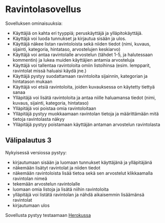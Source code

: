 # Ravintolasovellus


Sovelluksen ominaisuuksia:

- Käyttäjiä on kahta eri tyyppiä; peruskäyttäjä ja ylläpitokäyttäjä.
- Käyttäjä voi luoda tunnukset ja kirjautua sisään ja ulos. 
- Käyttäjä näkee listan ravintoloista sekä niiden tiedot (nimi, kuvaus, sijainti, kategoria, hintataso, arvostelujen keskiarvo)
- Käyttäjä voi antaa ravintolalle arvostelun (tähdet 1-5, ja halutessaan kommentin) ja lukea muiden käyttäjien antamia arvosteluja
- Käyttäjä voi tallentaa ravintoloita omiin listoihinsa (esim. lempparit, ravintolat missä haluaisi käydä jne.)
- Käyttäjä pystyy suodattamaan ravintoloita sijainnin, kategorian ja hintatason mukaan
- Käyttäjä voi etsiä ravintoloita, joiden kuvauksessa on käytetty tiettyä sanaa
- Ylläpitäjä voi lisätä ravintoloita ja antaa niille haluamansa tiedot (nimi, kuvaus, sijainti, kategoria, hintataso)
- Ylläpitäjä voi poistaa omia ravintoloitaan
- Ylläpitäjä pystyy muokkaamaan ravintolan tietoja ja määrittämään mitä tietoja ravintolasta näkyy
- Ylläpitäjä pystyy poistamaan käyttäjän antaman arvostelun ravintolasta

## Välipalautus 3
Nykyisessä versiossa pystyy:
- kirjautumaan sisään ja luomaan tunnukset käyttäjänä ja ylläpitäjänä
- näkemään lisätyt ravintolat ja niiden tiedot
- näkemään ravintoloista lisää tietoa sekä sen arvostelut klikkaamalla ravintolan nimeä
- tekemään arvostelun ravintolalle
- luomaan omia listoja ja lisätä niihin ravintoloita
- ylläpitäjä voi listätä ravintolan ja nähdä aikaisemmin lisäämänsä ravintolat
- kirjautumaan ulos

Sovellusta pystyy testaamaan [Herokussa](https://tsoha-restaurant-app.herokuapp.com/) 
